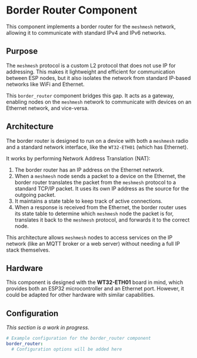 # Border Router Component

This component implements a border router for the `meshmesh` network, allowing it to communicate with standard IPv4 and IPv6 networks.

## Purpose

The `meshmesh` protocol is a custom L2 protocol that does not use IP for addressing. This makes it lightweight and efficient for communication between ESP nodes, but it also isolates the network from standard IP-based networks like WiFi and Ethernet.

This `border_router` component bridges this gap. It acts as a gateway, enabling nodes on the `meshmesh` network to communicate with devices on an Ethernet network, and vice-versa.

## Architecture

The border router is designed to run on a device with both a `meshmesh` radio and a standard network interface, like the `WT32-ETH01` (which has Ethernet).

It works by performing Network Address Translation (NAT):

1.  The border router has an IP address on the Ethernet network.
2.  When a `meshmesh` node sends a packet to a device on the Ethernet, the border router translates the packet from the `meshmesh` protocol to a standard TCP/IP packet. It uses its own IP address as the source for the outgoing packet.
3.  It maintains a state table to keep track of active connections.
4.  When a response is received from the Ethernet, the border router uses its state table to determine which `meshmesh` node the packet is for, translates it back to the `meshmesh` protocol, and forwards it to the correct node.

This architecture allows `meshmesh` nodes to access services on the IP network (like an MQTT broker or a web server) without needing a full IP stack themselves.

## Hardware

This component is designed with the **WT32-ETH01** board in mind, which provides both an ESP32 microcontroller and an Ethernet port. However, it could be adapted for other hardware with similar capabilities.

## Configuration

*This section is a work in progress.*

```yaml
# Example configuration for the border_router component
border_router:
  # Configuration options will be added here
```
